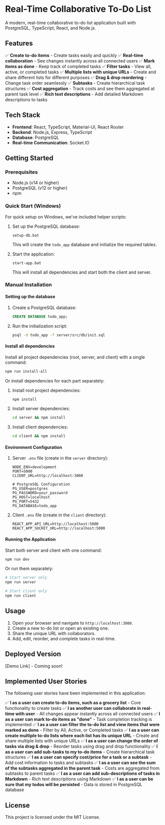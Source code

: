 # Real-Time Collaborative To-Do List

A modern, real-time collaborative to-do list application built with PostgreSQL, TypeScript, React, and Node.js.

## Features

✅ **Create to-do items** - Create tasks easily and quickly
✅ **Real-time collaboration** - See changes instantly across all connected users
✅ **Mark items as done** - Keep track of completed tasks
✅ **Filter tasks** - View all, active, or completed tasks
✅ **Multiple lists with unique URLs** - Create and share different lists for different purposes
✅ **Drag & drop reordering** - Change task order seamlessly
✅ **Subtasks** - Create hierarchical task structures
✅ **Cost aggregation** - Track costs and see them aggregated at parent task level
✅ **Rich text descriptions** - Add detailed Markdown descriptions to tasks

## Tech Stack

- **Frontend**: React, TypeScript, Material-UI, React Router
- **Backend**: Node.js, Express, TypeScript
- **Database**: PostgreSQL
- **Real-time Communication**: Socket.IO

## Getting Started

### Prerequisites

- Node.js (v14 or higher)
- PostgreSQL (v12 or higher)
- npm

### Quick Start (Windows)

For quick setup on Windows, we've included helper scripts:

1. Set up the PostgreSQL database:
   ```
   setup-db.bat
   ```
   This will create the `todo_app` database and initialize the required tables.

2. Start the application:
   ```
   start-app.bat
   ```
   This will install all dependencies and start both the client and server.

### Manual Installation

#### Setting up the database

1. Create a PostgreSQL database:

   ```sql
   CREATE DATABASE todo_app;
   ```

2. Run the initialization script:

   ```bash
   psql -d todo_app -f server/src/db/init.sql
   ```

#### Install all dependencies

Install all project dependencies (root, server, and client) with a single command:

   ```bash
   npm run install-all
   ```

Or install dependencies for each part separately:

1. Install root project dependencies:

   ```bash
   npm install
   ```

2. Install server dependencies:

   ```bash
   cd server && npm install
   ```

3. Install client dependencies:

   ```bash
   cd client && npm install
   ```

#### Environment Configuration

1. Server `.env` file (create in the `server` directory):

   ```
   NODE_ENV=development
   PORT=5000
   CLIENT_URL=http://localhost:3000

   # PostgreSQL Configuration
   PG_USER=postgres
   PG_PASSWORD=your_password
   PG_HOST=localhost
   PG_PORT=5432
   PG_DATABASE=todo_app
   ```

2. Client `.env` file (create in the `client` directory):

   ```
   REACT_APP_API_URL=http://localhost:5000
   REACT_APP_SOCKET_URL=http://localhost:5000
   ```

#### Running the Application

Start both server and client with one command:

```bash
npm run dev
```

Or run them separately:

```bash
# Start server only
npm run server

# Start client only
npm run client
```

## Usage

1. Open your browser and navigate to `http://localhost:3000`.
2. Create a new to-do list or open an existing one.
3. Share the unique URL with collaborators.
4. Add, edit, reorder, and complete tasks in real-time.

## Deployed Version

[Demo Link] - Coming soon!

## Implemented User Stories

The following user stories have been implemented in this application:

✅ **I as a user can create to-do items, such as a grocery list** - Core functionality to create tasks
✅ **I as another user can collaborate in real-time with user** - All changes appear instantly across all connected users
✅ **I as a user can mark to-do items as "done"** - Task completion tracking is implemented
✅ **I as a user can filter the to-do list and view items that were marked as done** - Filter by All, Active, or Completed tasks
✅ **I as a user can create multiple to-do lists where each list has its unique URL** - Create and share multiple lists with unique URLs
✅ **I as a user can change the order of tasks via drag & drop** - Reorder tasks using drag and drop functionality
✅ **I as a user can add sub-tasks to my to-do items** - Create hierarchical task structures
✅ **I as a user can specify cost/price for a task or a subtask** - Add cost information to tasks and subtasks
✅ **I as a user can see the sum of the subtasks aggregated in the parent task** - Costs are aggregated from subtasks to parent tasks
✅ **I as a user can add sub-descriptions of tasks in Markdown** - Rich text descriptions using Markdown
✅ **I as a user can be sure that my todos will be persisted** - Data is stored in PostgreSQL database

## License

This project is licensed under the MIT License.
